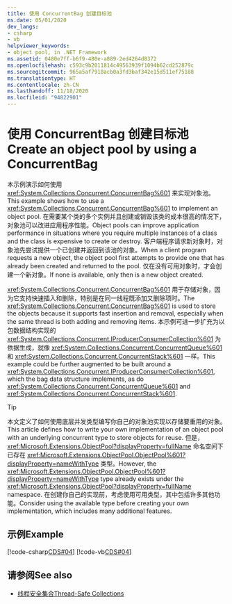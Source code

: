 ```yaml
---
title: 使用 ConcurrentBag 创建目标池
ms.date: 05/01/2020
dev_langs:
- csharp
- vb
helpviewer_keywords:
- object pool, in .NET Framework
ms.assetid: 0480e7ff-b6f9-480e-a889-2ed4264d8372
ms.openlocfilehash: c593c9b2011814c49563939f1094b62cd252879c
ms.sourcegitcommit: 965a5af7918acb0a3fd3baf342e15d511ef75188
ms.translationtype: HT
ms.contentlocale: zh-CN
ms.lasthandoff: 11/18/2020
ms.locfileid: "94822901"
---
```

# <a name="create-an-object-pool-by-using-a-concurrentbag"></a><span data-ttu-id="f7bce-102">使用 ConcurrentBag 创建目标池</span><span class="sxs-lookup"><span data-stu-id="f7bce-102">Create an object pool by using a ConcurrentBag</span></span>

<span data-ttu-id="f7bce-103">本示例演示如何使用 <xref:System.Collections.Concurrent.ConcurrentBag%601> 来实现对象池。</span><span class="sxs-lookup"><span data-stu-id="f7bce-103">This example shows how to use a <xref:System.Collections.Concurrent.ConcurrentBag%601> to implement an object pool.</span></span> <span data-ttu-id="f7bce-104">在需要某个类的多个实例并且创建或销毁该类的成本很高的情况下，对象池可以改进应用程序性能。</span><span class="sxs-lookup"><span data-stu-id="f7bce-104">Object pools can improve application performance in situations where you require multiple instances of a class and the class is expensive to create or destroy.</span></span> <span data-ttu-id="f7bce-105">客户端程序请求新对象时，对象池先尝试提供一个已创建并返回到该池的对象。</span><span class="sxs-lookup"><span data-stu-id="f7bce-105">When a client program requests a new object, the object pool first attempts to provide one that has already been created and returned to the pool.</span></span> <span data-ttu-id="f7bce-106">仅在没有可用对象时，才会创建一个新对象。</span><span class="sxs-lookup"><span data-stu-id="f7bce-106">If none is available, only then is a new object created.</span></span>

<span data-ttu-id="f7bce-107"><xref:System.Collections.Concurrent.ConcurrentBag%601> 用于存储对象，因为它支持快速插入和删除，特别是在同一线程既添加又删除项时。</span><span class="sxs-lookup"><span data-stu-id="f7bce-107">The <xref:System.Collections.Concurrent.ConcurrentBag%601> is used to store the objects because it supports fast insertion and removal, especially when the same thread is both adding and removing items.</span></span> <span data-ttu-id="f7bce-108">本示例可进一步扩充为以包数据结构实现的 <xref:System.Collections.Concurrent.IProducerConsumerCollection%601> 为依据生成，就像 <xref:System.Collections.Concurrent.ConcurrentQueue%601> 和 <xref:System.Collections.Concurrent.ConcurrentStack%601> 一样。</span><span class="sxs-lookup"><span data-stu-id="f7bce-108">This example could be further augmented to be built around a <xref:System.Collections.Concurrent.IProducerConsumerCollection%601>, which the bag data structure implements, as do <xref:System.Collections.Concurrent.ConcurrentQueue%601> and <xref:System.Collections.Concurrent.ConcurrentStack%601>.</span></span>

> [!TIP]
> <span data-ttu-id="f7bce-109">本文定义了如何使用底层并发类型编写你自己的对象池实现以存储要重用的对象。</span><span class="sxs-lookup"><span data-stu-id="f7bce-109">This article defines how to write your own implementation of an object pool with an underlying concurrent type to store objects for reuse.</span></span> <span data-ttu-id="f7bce-110">但是，<xref:Microsoft.Extensions.ObjectPool?displayProperty=fullName> 命名空间下已存在 <xref:Microsoft.Extensions.ObjectPool.ObjectPool%601?displayProperty=nameWithType> 类型。</span><span class="sxs-lookup"><span data-stu-id="f7bce-110">However, the <xref:Microsoft.Extensions.ObjectPool.ObjectPool%601?displayProperty=nameWithType> type already exists under the <xref:Microsoft.Extensions.ObjectPool?displayProperty=fullName> namespace.</span></span> <span data-ttu-id="f7bce-111">在创建你自己的实现前，考虑使用可用类型，其中包括许多其他功能。</span><span class="sxs-lookup"><span data-stu-id="f7bce-111">Consider using the available type before creating your own implementation, which includes many additional features.</span></span>

## <a name="example"></a><span data-ttu-id="f7bce-112">示例</span><span class="sxs-lookup"><span data-stu-id="f7bce-112">Example</span></span>

[!code-csharp[CDS#04](../../../../samples/snippets/csharp/VS_Snippets_Misc/cds/cs/objectpool.cs#04)]
[!code-vb[CDS#04](../../../../samples/snippets/visualbasic/VS_Snippets_Misc/cds/vb/objectpool04.vb#04)]

## <a name="see-also"></a><span data-ttu-id="f7bce-113">请参阅</span><span class="sxs-lookup"><span data-stu-id="f7bce-113">See also</span></span>

- [<span data-ttu-id="f7bce-114">线程安全集合</span><span class="sxs-lookup"><span data-stu-id="f7bce-114">Thread-Safe Collections</span></span>](index.md)
